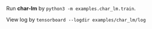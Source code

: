 Run **char-lm** by `python3 -m examples.char_lm.train`.

View log by `tensorboard --logdir examples/char_lm/log`
